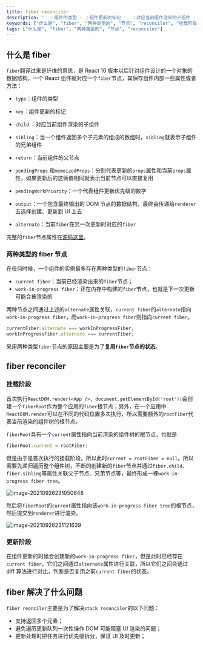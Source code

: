 ```yaml
---
title: fiber reconciler
description: '- ：组件的类型 - ：组件更新的标记 -  ：对应当前组件渲染的子组件 - ：当一个组件返回多个子元素的组成的数组时，就表示子组件的兄弟组件 - ：当前组件的父节点'
keywords: ["什么是", "fiber", "两种类型的", "节点", "reconciler", "挂载阶段", "更新阶段", "解决了什么问题"]
tags: ["什么是", "fiber", "两种类型的", "节点", "reconciler"]
---
```


## 什么是 fiber

`fiber`翻译过来是纤维的意思，是 React 16 版本以后针对组件设计的一个对象的数据结构，一个 React 组件就对应一个`fiber`节点，其保存组件内部一些属性或者方法：

- `type`：组件的类型
- `key`：组件更新的标记
- `child` ：对应当前组件渲染的子组件
- `sibling`：当一个组件返回多个子元素的组成的数组时，`sibling`就表示子组件的兄弟组件
- `return`：当前组件的父节点

- `pendingProps` 和`memoizedProps`：分别代表更新的`props`属性和当前`props`属性，如果更新后的这俩值相同就表示当前节点可以直接复用
- `pendingWorkPriority`：一个代表组件更新优先级的数字

- `output`：一个包含最终输出的 DOM 节点的数据结构，最终会传递给`renderer`去选择创建、更新到 UI 上去

- `alternate`：当前`fiber`在另一次更新时对应的`fiber`

完整的`fiber`节点属性在[源码这里](https://github.com/facebook/react/blob/1fb18e22ae66fdb1dc127347e169e73948778e5a/packages/react-reconciler/src/ReactFiber.new.js#L117)。

### 两种类型的 fiber 节点

在任何时候，一个组件的实例最多存在两种类型的`fiber`节点：

- `current fiber`：当前已经渲染出来的`fiber`节点；
- `work-in-progress fiber`：正在内存中构建的`fiber`节点，也就是下一次更新可能会被渲染的

两种节点之间通过上述的`alternate`属性关联，`current fiber`的`alternate`指向`work-in-progress fiber`，而`work-in-progress fiber`则指向`current fiber`。

```js
currentFiber.alternate === workInProgressFiber;
workInProgressFiber.alternate === currentFiber;
```

采用两种类型`fiber`节点的原因主要是为了**复用`fiber`节点的状态**。

## fiber reconciler

### 挂载阶段

首次执行`ReactDOM.render(<App />, document.getElementById('root'))`会创建一个`fiberRoot`作为整个应用的`fiber`根节点；另外，在一个应用中`ReactDOM.render`可以在不同的代码位置多次执行，所以需要额外的`rootFiber`代表当前渲染的组件树的根节点。

`fiberRoot`具有一个`current`属性指向当前渲染的组件树的根节点，也就是

```js
fiberRoot.current = rootFiber;
```

但是由于是首次执行的挂载阶段，所以此时`current = rootFiber = null`。所以需要先递归遍历整个组件树，不断的创建新的`fiber`节点并通过`fiber.child`、`fiber.sibling`等属性关联父子节点、兄弟节点等，最终形成一棵`work-in-progress fiber tree`。

![image-20210926231050648](../../../public/images/image-20210926231050648.png)

然后将`fiberRoot`的`current`属性指向该`work-in-progress fiber tree`的根节点，然后提交到`renderer`进行渲染。

![image-20210926231121639](../../../public/images/image-20210926231121639.png)

### 更新阶段

在组件更新的时候会创建新的`work-in-progress fiber`，但是此时已经存在`current fiber`，它们之间通过`alternate`属性进行关联，所以它们之间会通过 diff 算法进行对比，判断是否复用之前`current fiber`的状态。

## fiber 解决了什么问题

`fiber reonciler`主要是为了解决`stack reconciler`的以下问题：

- 支持返回多个元素；
- 避免遍历更新队列一次性操作 DOM 可能阻塞 UI 渲染的问题；
- 更新处理时把任务进行优先级拆分，保证 UI 及时更新；